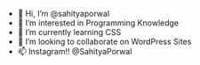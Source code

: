 - 👋 Hi, I’m @sahityaporwal
- 👀 I’m interested in Programming Knowledge
- 🌱 I’m currently learning CSS
- 💞️ I’m looking to collaborate on WordPress Sites
- 📫 Instagram!! @SahityaPorwal

<!---
AdomICONIC/AdomICONIC is a ✨ special ✨ repository because its `README.md` (this file) appears on your GitHub profile.
You can click the Preview link to take a look at your changes.
--->
